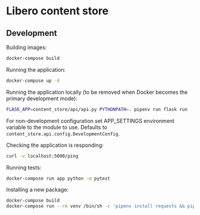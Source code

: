 # Libero content store

## Development

Building images:

```bash
docker-compose build
```

Running the application:

```bash
docker-compose up -d
```

Running the application locally (to be removed when Docker becomes the primary development mode):

```bash
FLASK_APP=content_store/api/api.py PYTHONPATH=. pipenv run flask run
```

For non-development configuration set APP_SETTINGS environment variable to the module to use. Defaults to `content_store.api.config.DevelopmentConfig`.

Checking the application is responding:

```bash
curl -v localhost:5000/ping
```

Running tests:

```bash
docker-compose run app python -m pytest
```

Installing a new package:

```bash
docker-compose build
docker-compose run --rm venv /bin/sh -c 'pipenv install requests && pipenv lock'
```
